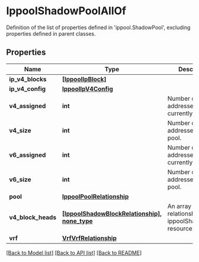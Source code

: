 # IppoolShadowPoolAllOf

Definition of the list of properties defined in 'ippool.ShadowPool', excluding properties defined in parent classes.
## Properties
Name | Type | Description | Notes
------------ | ------------- | ------------- | -------------
**ip_v4_blocks** | [**[IppoolIpBlock]**](IppoolIpBlock.md) |  | [optional] 
**ip_v4_config** | [**IppoolIpV4Config**](IppoolIpV4Config.md) |  | [optional] 
**v4_assigned** | **int** | Number of IPv4 addresses currently in use. | [optional] [readonly] 
**v4_size** | **int** | Number of IPv4 addresses in this pool. | [optional] [readonly] 
**v6_assigned** | **int** | Number of IPv6 addresses currently in use. | [optional] [readonly] 
**v6_size** | **int** | Number of IPv6 addresses in this pool. | [optional] [readonly] 
**pool** | [**IppoolPoolRelationship**](IppoolPoolRelationship.md) |  | [optional] 
**v4_block_heads** | [**[IppoolShadowBlockRelationship], none_type**](IppoolShadowBlockRelationship.md) | An array of relationships to ippoolShadowBlock resources. | [optional] [readonly] 
**vrf** | [**VrfVrfRelationship**](VrfVrfRelationship.md) |  | [optional] 

[[Back to Model list]](../README.md#documentation-for-models) [[Back to API list]](../README.md#documentation-for-api-endpoints) [[Back to README]](../README.md)


